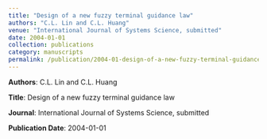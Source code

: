 ```yaml
---
title: "Design of a new fuzzy terminal guidance law"
authors: "C.L. Lin and C.L. Huang"
venue: "International Journal of Systems Science, submitted"
date: 2004-01-01
collection: publications
category: manuscripts
permalink: /publication/2004-01-design-of-a-new-fuzzy-terminal-guidance-law
---
```


**Authors**: C.L. Lin and C.L. Huang

**Title**: Design of a new fuzzy terminal guidance law

**Journal**: International Journal of Systems Science, submitted

**Publication Date**: 2004-01-01
